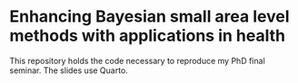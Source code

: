 # Enhancing Bayesian small area level methods with applications in health

This repository holds the code necessary to reproduce my PhD final seminar. The slides use Quarto. 